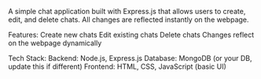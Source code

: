 A simple chat application built with Express.js that allows users to create, edit, and delete chats. All changes are reflected instantly on the webpage.

Features:
Create new chats
Edit existing chats
Delete chats
Changes reflect on the webpage dynamically

Tech Stack:
Backend: Node.js, Express.js
Database: MongoDB (or your DB, update this if different)
Frontend: HTML, CSS, JavaScript (basic UI)